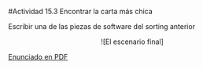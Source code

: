 #Actividad 15.3 Encontrar la carta más chica

Escribir una de las piezas de software del sorting anterior

<center>
![El escenario final]
</center>


[Enunciado en PDF][PDF]

[PDF]: 
https://raw.githubusercontent.com/gobstones/laprogramacionysudidactica2/master/Proyectos/